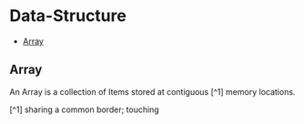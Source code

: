 # Data-Structure
 * [Array](##Array)
 
## Array

An Array is a collection of Items stored at contiguous [^1] memory locations.

[^1] sharing a common border; touching 
